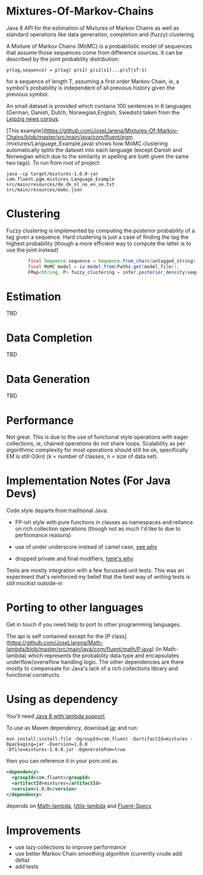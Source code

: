 Mixtures-Of-Markov-Chains
===================

Java 8 API for the estimation of Mixtures of Markov Chains as well as standard operations like data generation,
completion and (fuzzy) clustering

A Mixture of Markov Chains (MoMC) is a probabilistic model of sequences that assume those sequences come from
difference sources. It can be described by the joint probability distribution:

```
p(tag,sequence) = p(tag) p(s1) p(s2|s1)...p(sT|sT-1)
```

for a sequence of length T, assuming a first order Markov Chain, ie, a symbol's probability is independent of all previous
history given the previous symbol.

An small dataset is provided which contains 100 sentences in 6 languages (German, Danish, Dutch, Norwegian,English,
Swedish) taken from the [Leipzig news corpus](http://corpora.uni-leipzig.de/download.html).

[This example](https://github.com/JoseLlarena/Mixtures-Of-Markov-Chains/blob/master/src/main/java/com/fluent/pgm
/mixtures/Language_Example.java) shows how MoMC clustering automatically splits the dataset into each
language (except Danish and Norwegian which due to the similarity in spelling are both given the same two tags). To
run  from root of project:

```shell
java -cp target/mixtures-1.0.0-jar com.fluent.pgm.mixtures.Language_Example src/main/resources/de_dk_nl_no_en_se.txt
src/main/resources/momc.json
```

Clustering
===================

Fuzzy clustering is implemented by computing the posterior probability of a tag given a sequence. Hard clustering
is just a case of finding the tag the highest probability (though a more efficient way to compute the latter is to use
the joint instead)


```java
        final Sequence sequence = Sequence.from_chars(untagged_string);
        final MoMC model = io.model_from(Paths.get(model_file));
        FMap<String, P> fuzzy_clustering = infer.posterior_density(sequence, model);
```


Estimation
===================

TBD

Data Completion
===================

TBD

Data Generation
===================

TBD


Performance
===================

Not great. This is due to the use of functional style operations with eager collections, ie,
chained operations do not share loops. Scalability as per algorithmic complexity
for most operations should still be ok, specifically EM is still O(kn)  (k = number of classes,
n = size of data set).

Implementation Notes (For Java Devs)
===================

Code style departs from traditional Java:

* FP-ish style with pure functions in classes as namespaces and reliance on rich collection operations (though not as
 much I'd like to due to performance reasons)

* use of under underscore instead of camel case, [see why](http://www.cs.kent.edu/~jmaletic/papers/ICPC2010-CamelCaseUnderScoreClouds.pdf)

* dropped private and final modifiers, [here's why](http://skillsmatter.com/podcast/java-jee/radical-simplicity/js-2051)


Tests are mostly integration with a few focussed unit tests. This was an experiment that's reinforced my belief that
the best way of writing tests is still mockist outside-in


Porting to other languages
====================

Get in touch if you need help to port to other programming languages.

The api is self contained except for the [P class] (https://github.com/JoseLlarena/Math-lambda/blob/master/src/main/java/com/fluent/math/P.java) (in Math-lambda) which represents the probability data type and
encapsulates underflow/overwflow handling logic. The other dependencies are there mostly to compensate for Java's lack of
a rich collections library and functional constructs.


Using as dependency
====================


You'll need [Java 8 with lambda support](http://jdk8.java.net/lambda).

To use as Maven dependency, download [jar](https://github.com/JoseLlarena/Mixtures-of-Markov-Chains/raw/master/dist/mixtures-1.0.0.jar) and run:

```shell
mvn install:install-file -DgroupId=com.fluent -DartifactId=mixtures -Dpackaging=jar -Dversion=1.0.0
-Dfile=mixtures-1.0.0.jar -DgeneratePom=true
```


then you can reference it in your pom.xml as

```xml
<dependency>
  <groupId>com.fluent</groupId>
  <artifactId>mixtures</artifactId>
  <version>1.0.0</version>
</dependency>
```

depends on [Math-lambda](https://github.com/JoseLlarena/Math-lambda),
[Utils-lambda](https://github.com/JoseLlarena/Utils-lambda) and [Fluent-Specs](https://github.com/JoseLlarena/Fluent-Specs)


Improvements
====================


* use lazy collections to improve performance
* use better Markov Chain smoothing algorithm (currently crude add delta)
* add tests
